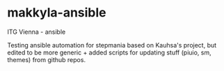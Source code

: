 # makkyla-ansible
ITG Vienna - ansible

Testing ansible automation for stepmania based on Kauhsa's project, but edited to be more generic + added scripts for updating stuff (piuio, sm, themes) from github repos.
